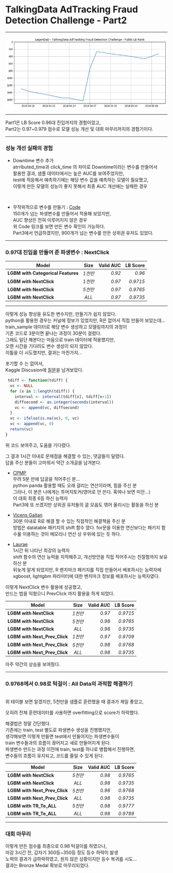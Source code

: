 # TalkingData AdTracking Fraud Detection Challenge - Part2  

---

![](../output/scoregraph.png)  

---  

Part1은 LB Score 0.96대 진입까지의 경험이었고,  
Part2는 0.97~0.979 점수로 모델 성능 개선 및 대회 마무리까지의 경험기이다.  

---
### 성능 개선 실패의 경험  


* Downtime 변수 추가  
atrributed_time과 click_time 의 차이로 Downtime이라는 변수를 만들어서  
활용한 결과, 샘플 데이터에서는 높은 AUC를 보여주었지만,  
test에 적응해서 예측하기에는 해당 변수 값을 예측하는 모델이 필요했고,  
이렇게 만든 모델의 성능이 좋지 못해서 최종 AUC 개선에는 실패한 경우  
<br>

* 무작위적으로 변수를 만들기  : [Code](https://github.com/LegenDad/KaggleUXLog/blob/master/AdT/Code/Fail/stupid_sample.R)  
150개가 넘는 파생변수를 만들어서 적용해 보았지만,  
AUC 향상은 전혀 이루어지지 않은 경우  
위 Code 링크를 보면 만든 변수 확인이 가능하다.  
Part3에서 언급하겠지만, 900개가 넘는 변수를 만든 상위권 유저도 있었다.   

---
### 0.97대 진입을 만들어 준 파생변수 : NextClick  

|  <center>Model</center> |  <center>Size</center> |  <center>Valid AUC</center> | <center>LB Score </center> |
|:--------|:--------:|--------:|-------:|
|**LGBM with  Categorical Features** | *1천만* |*0.92* | *0.96*|
|**LGBM with  NextClick** | *1천만* |*0.97* | *0.9715*|
|**LGBM with  NextClick** | *5천만* |*0.97* | *0.9765*|
|**LGBM with  NextClick** | *ALL* |*0.97* | *0.9735*|
---
이렇게 성능 향상을 유도한 변수지만, 만들기가 쉽지 않았다.  
python을 활용한 경우는 커널에 정보가 있었지만, R은 없어서 직접 만들어 보았는데...  
train_sample 데이터로 해당 변수 생성하고 모델링까지의 과정이  
기존 코드로 3분이면 끝나는 과정이 30분이 걸렸다.  
그래도 일단 해본다는 마음으로 train 데이터에 적용했지만,  
오랜 시간을 기다려도 변수 생성이 되지 않았다.  
이틀을 더 시도했지만, 결과는 마찬가지...  

포기할 수 는 없어서,  
Kaggle Discusion에 [질문](https://www.kaggle.com/c/talkingdata-adtracking-fraud-detection/discussion/56065)을 남겨보았다.  
```r  
 tdiff <- function(tdiff) {
  vc <- NULL
  for (x in 1:length(tdiff)) {
    interval <- interval(tdiff[x], tdiff[x+1])
    diffsecond <- as.integer(seconds(interval))
    vc <- append(vc, diffsecond)
  }
  vc <- ifelse(is.na(vc), 0, vc)
  vc <- append(vc, 0)
  return(vc)
}
```  
위 코드 보여주고, 도움을 기다렸다.  

그 결과 1시간 이내로 문제점을 해결할 수 있는, 댓글들이 달렸다.  
답을 주신 분들이 고마워서 약간 소개글을 남겨본다.  

* [CPMP](https://www.kaggle.com/cpmpml)  
무려 5분 만에 답글을 적어주신 분...  
python panda 활용할 때도 오래 걸리는 연산이라며, 힘을 주신 분  
그러나, 이 분은 나에게는 투머치토커(영어로 안 쓴다. 혹여나 보면 미안...)  
이 대회 최종 6등 하신 능력자   
Part3에 또 쓰겠지만 상위권 유저들의 글 모음도 엮어 올리시는 활동을 하신 분  

* [Vicens Gaitan](https://www.kaggle.com/vicensgaitan)  
30분 이내로 R로 해결 할 수 있는 직접적인 해결책을 주신 분  
방법은 datatable 패키지의 shift 함수 였다.
for문을 이용한 연산보다는 패키지 함수를 이용하는 것이 메모리나 연산 상 우위에 있는 듯 하다.  

* [Laurae](https://www.kaggle.com/laurae2)  
1시간 뒤 나타난 최강의 능력자  
shift 함수의 연산 능력을 지적해주고, 개선방안을 직접 적어주시는 친절함까지 보유하신 분  
뒤늦게 알게 되었지만, R 벤치마크 패키지를 직접 만들어서 배포하시는 능력자에  
xgboost, lightgbm 파라미터에 대한 벤치마크 정보를 배포하시는 능력자였다.  

이렇게 NextClick  변수 활용에 성공했고,  
만드는 법을 익혔으니 PrevClick 까지 활용을 하게 되었다.  


|  <center>Model</center> |  <center>Size</center> |  <center>Valid AUC</center> | <center>LB Score </center> |
|:--------|:--------:|--------:|-------:|
|**LGBM with  NextClick** | *1천만* |*0.97* | *0.9715*|
|**LGBM with  NextClick** | *5천만* |*0.98* | *0.9765*|
|**LGBM with  NextClick** | *ALL* |*0.98* | *0.9735*|
|**LGBM with  Next_Prev_Click** | *1천만* |*0.97* | *0.9709*|
|**LGBM with  Next_Prev_Click** | *5천만* |*0.98* | *0.9768*|
|**LGBM with  Next_Prev_Click** | *ALL* |*0.98* | *0.9735*|

아주 약간의 상승을 보여줬다.  

---
### 0.9768에서 0.98로 턱걸이 : All Data의 과적합 해결하기  
<br>
위 테이블 보면 알겠지만, 5천만을 샘플로 훈련했을 때 결과가 제일 좋았고,  

오히려 전체 훈련데이터를 사용하면 overfitting으로 score가 하락했다.  


해결법은 정말 간단했다.  
기존에는 train, test 별도로 파생변수 생성을 진행했지만,  
생각해보면 이렇게 만들면 test에서 만들어지는 파생변수들이  
train 변수들과의 흐름이 끊어지고 새로 만들어지게 된다.   
파생변수 만드는 과정 이전에 train, test를 하나로 병합해서 진행하면,  
변수들의 흐름이 유지되고, 코드를 줄일 수 있게 된다.  

|  <center>Model</center> |  <center>Size</center> |  <center>Valid AUC</center> | <center>LB Score </center> |
|:--------|:--------:|--------:|-------:|
|**LGBM with  NextClick** | *5천만* |*0.98* | *0.9765*|
|**LGBM with  NextClick** | *ALL* |*0.98* | *0.9735*|
|**LGBM with  Next_Prev_Click** | *5천만* |*0.98* | *0.9768*|
|**LGBM with  Next_Prev_Click** | *ALL* |*0.98* | *0.9735*|
|**LGBM with  TR_Te_ALL** | *5천만* |*0.98* | *0.9777*|
|**LGBM with  TR_Te_ALL** | *ALL* |*0.98* | *0.9789*|

---
### 대회 마무리  
이렇게 만든 점수를 최종으로 0.98 턱걸이를 하였으나,  
마감 3시간 전, 갑자기 300등~350등 정도 등수 하락이 발생  
노력의 결과가 급하락하였고, 원치 않은 상황이지만 등수 복귀를 시도...  
결과는 Bronze Medal 확보로 마무리되었다.  
